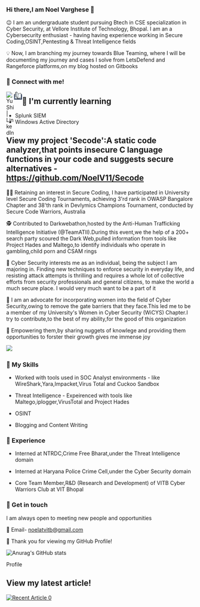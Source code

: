 ### Hi there,I am Noel Varghese 👋


:wink: I am an undergraduate student pursuing Btech in CSE specialization in Cyber Security, at Vellore Institute of Technology, Bhopal. I am an a Cybersecurity enthusiast - having  having experience working in Secure Coding,OSINT,Pentesting & Threat Intelligence fields

:bulb: Now, I am branching my journey towards Blue Teaming, where I will be documenting my journey and cases I solve from LetsDefend and Rangeforce platforms,on my blog hosted on Gitbooks

### 🤝 Connect with me!

<a href="https://www.linkedin.com/in/noel--varghese/"><img align="left" src="https://raw.githubusercontent.com/yushi1007/yushi1007/main/images/linkedin.svg" alt="Yu Shi | LinkedIn" width="21px"/></a>
<a href="https://noelatvitb.gitbook.io/lets-defend-and-try-hack-me-room-walkthroughs/"><img align="left" src="https://github.com/NoelV11/NoelV11/blob/main/Images/GB.png" alt="Yu Shi | Instagram" width="21px"/></a>


## 🌱 I'm currently learning

- Splunk SIEM
- Windows Active Directory

## View my project 'Secode':A static code analyzer,that points insecure C language functions in your code and suggests secure alternatives - https://github.com/NoelV11/Secode

👨‍💻️ Retaining an interest in Secure Coding, I have participated in University level Secure Coding Tournaments, achieving 3'rd rank in OWASP Bangalore Chapter and 38'th rank in Devlymics Champions Tournament, conducted by Secure Code Warriors, Australia

🕵 Contributed to Darkwebathon,hosted by the Anti-Human Trafficking Intelligence Initiative (@TeamATII).During this event,we the help of a 200+ search party scoured the Dark Web,pulled information from tools like Project Hades and Maltego,to identify individuals who operate in gambling,child porn and CSAM rings

👱 Cyber Security interests me as an individual, being the subject I am majoring in. Finding new techniques to enforce security in everyday life, and resisting attack attempts is thrilling and requires a whole lot of collective efforts from security professionals and general citizens, to make the world a much secure place. I would very much want to be a part of it

:sparkler: I am an advocate for incorporating women into the field of Cyber Security,owing to remove the gate barriers that they face.This led me to be a member of my University's Women in Cyber Security (WiCYS) Chapter.I try to contribute,to the best of my ability,for the good of this organization

:thought_balloon: Empowering them,by sharing nuggets of knowlege and providing them opportunities to forster their growth gives me immense joy

![](https://komarev.com/ghpvc/?username=NoelV11)

### 🔭 My Skills

- Worked with tools used in SOC Analyst environments - like WireShark,Yara,Impacket,Virus Total and Cuckoo Sandbox

- Threat Intelligence - Expeirenced with tools like Maltego,iplogger,VirusTotal and Project Hades

- OSINT

- Blogging and Content Writing

### 🌱 Experience

- Interned at NTRDC,Crime Free Bharat,under the Threat Intelligence domain

- Interned at Haryana Police Crime Cell,under the Cyber Security domain
 
- Core Team Member,R&D (Research and Development) of VITB Cyber Warriors Club at VIT Bhopal

### 🤔 Get in touch

I am always open to meeting new people and opportunities

💬 Email- noelatvitb@gmail.com

👯 Thank you for viewing my GitHub Profile!

![Anurag's GitHub stats](https://github-readme-stats.vercel.app/api?username=NoelV11&count_private=true&theme=great-gatsby&show_icons=true)

<th style=text-align:left>Profile</th>
<td style=text-align:left><script src=https://tryhackme.com/badge/434937></script></td>

## View my latest article!
<a target="_blank" href="https://github-readme-medium-recent-article.vercel.app/medium/@noelatvitb/0"><img src="https://github-readme-medium-recent-article.vercel.app/medium/@noelatvitb/0" alt="Recent Article 0"> 

